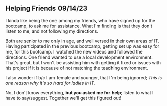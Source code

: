 ## Helping Friends 09/14/23

I kinda like being the one among my friends, who have signed up for the bootcamp, to ask me for 
assistance.  What I'm finding is that they don't listen to me, and not following my directions.

Both are senior to me only in age, and well versed in their own areas of IT. Having participated
in the previous bootcamp, getting set up was easy for me, for this bootcamp. I watched the new 
videos and followed the directions. One friend wanted to use a local development enviromnent.
That's great, but I won't be assisting him with getting it fixed or issues with his project
if it is because of not matching the teaching environment.

I also wonder if b/c I am female and younger, that I'm being ignored;
*This is one reason why it's so hard for ladies in IT.* 

No, I don't know everything, **but you asked me for help**; listen to what I have to say/suggest.
Together we'll get this figured out!